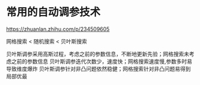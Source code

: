 # 常用的自动调参技术

https://zhuanlan.zhihu.com/p/234509605

网格搜索 < 随机搜索 < 贝叶斯搜索

贝叶斯调参采用高斯过程，考虑之前的参数信息，不断地更新先验；网格搜索未考虑之前的参数信息
贝叶斯调参迭代次数少，速度快；网格搜索速度慢,参数多时易导致维度爆炸
贝叶斯调参针对非凸问题依然稳健；网格搜索针对非凸问题易得到局部优最